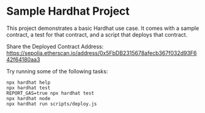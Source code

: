 # Sample Hardhat Project

This project demonstrates a basic Hardhat use case. It comes with a sample contract, a test for that contract, and a script that deploys that contract.

Share the Deployed Contract Address:   https://sepolia.etherscan.io/address/0x5FbDB2315678afecb367f032d93F642f64180aa3

Try running some of the following tasks:

```shell
npx hardhat help
npx hardhat test
REPORT_GAS=true npx hardhat test
npx hardhat node
npx hardhat run scripts/deploy.js
```
